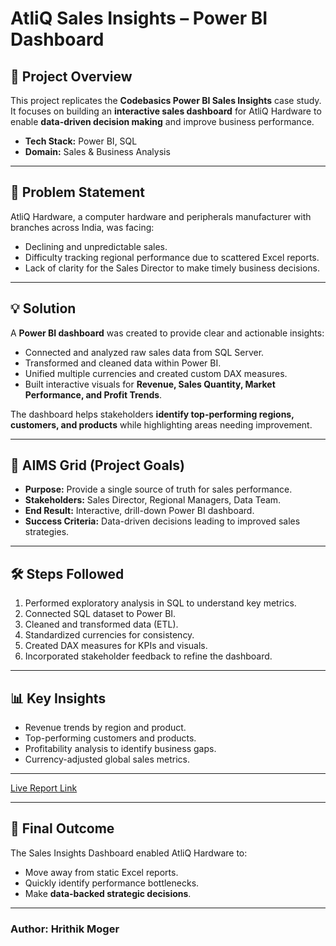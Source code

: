 # AtliQ Sales Insights – Power BI Dashboard

## 📌 Project Overview
This project replicates the **Codebasics Power BI Sales Insights** case study. It focuses on building an **interactive sales dashboard** for AtliQ Hardware to enable **data-driven decision making** and improve business performance.  

- **Tech Stack:** Power BI, SQL  
- **Domain:** Sales & Business Analysis  

---

## 🏢 Problem Statement
AtliQ Hardware, a computer hardware and peripherals manufacturer with branches across India, was facing:  
- Declining and unpredictable sales.  
- Difficulty tracking regional performance due to scattered Excel reports.  
- Lack of clarity for the Sales Director to make timely business decisions.  

---

## 💡 Solution
A **Power BI dashboard** was created to provide clear and actionable insights:  
- Connected and analyzed raw sales data from SQL Server.  
- Transformed and cleaned data within Power BI.  
- Unified multiple currencies and created custom DAX measures.  
- Built interactive visuals for **Revenue, Sales Quantity, Market Performance, and Profit Trends**.  

The dashboard helps stakeholders **identify top-performing regions, customers, and products** while highlighting areas needing improvement.

---

## 🎯 AIMS Grid (Project Goals)
- **Purpose:** Provide a single source of truth for sales performance.  
- **Stakeholders:** Sales Director, Regional Managers, Data Team.  
- **End Result:** Interactive, drill-down Power BI dashboard.  
- **Success Criteria:** Data-driven decisions leading to improved sales strategies.  

---

## 🛠 Steps Followed
1. Performed exploratory analysis in SQL to understand key metrics.  
2. Connected SQL dataset to Power BI.  
3. Cleaned and transformed data (ETL).  
4. Standardized currencies for consistency.  
5. Created DAX measures for KPIs and visuals.  
6. Incorporated stakeholder feedback to refine the dashboard.

---

## 📊 Key Insights
- Revenue trends by region and product.  
- Top-performing customers and products.  
- Profitability analysis to identify business gaps.  
- Currency-adjusted global sales metrics.  

---

[Live Report Link](https://shorturl.at/SGSt8)  

---

## 🚀 Final Outcome
The Sales Insights Dashboard enabled AtliQ Hardware to:  
- Move away from static Excel reports.  
- Quickly identify performance bottlenecks.  
- Make **data-backed strategic decisions**.

---

### Author: Hrithik Moger
